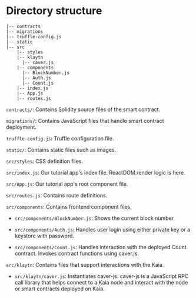 # Directory structure

```
|-- contracts
|-- migrations
|-- truffle-config.js
|-- static  
|-- src  
    |-- styles
    |-- klaytn
      |-- caver.js
    |-- components
      |-- BlockNumber.js
      |-- Auth.js
      |-- Count.js
    |-- index.js
    |-- App.js
    |-- routes.js
```

`contracts/`: Contains Solidity source files of the smart contract.  

`migrations/`: Contains JavaScript files that handle smart contract deployment.

`truffle-config.js`: Truffle configuration file.

`static/`: Contains static files such as images.

`src/styles`: CSS definition files.  

`src/index.js`: Our tutorial app's index file. ReactDOM.render logic is here.  

`src/App.js`: Our tutorial app's root component file.  

`src/routes.js`: Contains route definitions.  

`src/components`: Contains frontend component files.  

* `src/components/BlockNumber.js`: Shows the current block number.  

* `src/components/Auth.js`: Handles user login using either private key or a keystore with password.

* `src/components/Count.js`: Handles interaction with the deployed Count contract. Invokes contract functions using caver.js.  

`src/klaytn`: Contains files that support interactions with the Kaia. 

* `src/klaytn/caver.js`: Instantiates caver-js. caver-js is a JavaScript RPC call library that helps connect to a Kaia node and interact with the node or smart contracts deployed on Kaia.


